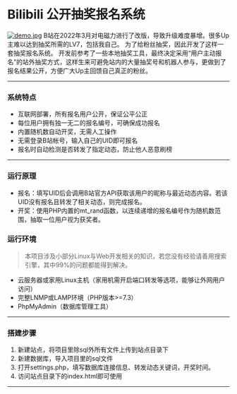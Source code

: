 # Bilibili 公开抽奖报名系统
[![demo.jpg](https://github.com/CzJam/Bili_Lottery_Register/demo.jpg)](https://github.com/CzJam/Bili_Lottery_Register/demo.jpg)
B站在2022年3月对电磁力进行了改版，导致升级难度暴增。很多Up主难以达到抽奖所需的LV7，包括我自己。
为了给粉丝抽奖，因此开发了这样一套抽奖报名系统。
开发前参考了一些本地抽奖工具，最终决定采用“用户主动报名”的站外抽奖方式，这样生来可避免站内的大量抽奖号和机器人参与，更做到了报名结果公开，方便广大Up主回馈自己真正的粉丝。


------------


### 系统特点
- 互联网部署，所有报名用户公开，保证公平公正
- 每位用户拥有独一无二的报名编号，可确保成功报名
- 内置随机数自动开奖，无需人工操作
- 无需登录B站帐号，输入自己的UID即可报名
- 报名时自动检测是否转发了指定动态，防止他人恶意刷榜


------------


### 运行原理

- 报名：填写UID后会调用B站官方API获取该用户的昵称与最近动态内容。若该UID没有报名且转发了相关动态，则完成报名。
- 开奖：使用PHP内置的mt_rand函数，以连续递增的报名编号作为随机数范围，抽取一位用户视为获奖者。


### 运行环境

> 本项目涉及小部分Linux与Web开发相关的知识，若您没有经验请善用搜索引擎，其中99%的问题都能得到解决。

- 云服务器或家用Linux主机（家用机需开启端口转发等选项，能够让外网用户访问）
- 完整LNMP或LAMP环境（PHP版本>=7.3）
- PhpMyAdmin（数据库管理工具）

------------



### 搭建步骤

1. 新建站点，将项目里除sql外所有文件上传到站点目录下
2. 新建数据库，导入项目里的sql文件
3. 打开settings.php，填写数据库连接信息、转发动态关键词，开奖时间。
4. 访问站点目录下的index.html即可使用
   
------------


